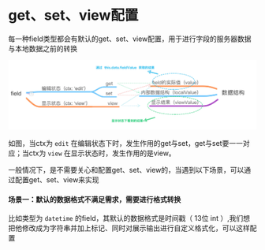 # get、set、view配置

每一种field类型都会有默认的get、set、view配置，用于进行字段的服务器数据与本地数据之前的转换

![get-set-view-flow](../assets/api/get-set-view-flow.jpg)

如图，当ctx为 `edit` 在编辑状态下时，发生作用的get与set，get与set要一一对应；当ctx为 `view` 在显示状态时，发生作用的是view。

一般情况下，是不需要关心和配置get、set、view的，当遇到以下场景，可以通过配置get、set、view来实现

#### 场景一：默认的数据格式不满足需求，需要进行格式转换

比如类型为 `datetime` 的field，其默认的数据格式是时间戳（ 13位 int ）,我们想把他修改成为字符串并加上标记、同时对展示输出进行自定义格式化，可以这样配置

<ClientOnly>
<api-field-demo blockName="getSetView"/>
</ClientOnly>
